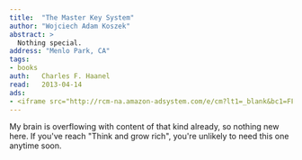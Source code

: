 ```yaml
---
title:	"The Master Key System"
author: "Wojciech Adam Koszek"
abstract: >
  Nothing special.
address: "Menlo Park, CA"
tags:
- books
auth:	Charles F. Haanel
read:	2013-04-14
ads:
- <iframe src="http://rcm-na.amazon-adsystem.com/e/cm?lt1=_blank&bc1=FFFFFF&IS2=1&npa=1&bg1=FFFFFF&fc1=000000&lc1=FF0000&t=wojcadamkoszh-20&o=1&p=8&l=as4&m=amazon&f=ifr&ref=ss_til&asins=3426874482" style="width:120px;height:240px;" scrolling="no" marginwidth="0" marginheight="0" frameborder="0"></iframe>
---
```

My brain is overflowing with content of that kind already, so nothing new
here. If you've reach "Think and grow rich", you're unlikely to need this
one anytime soon.
